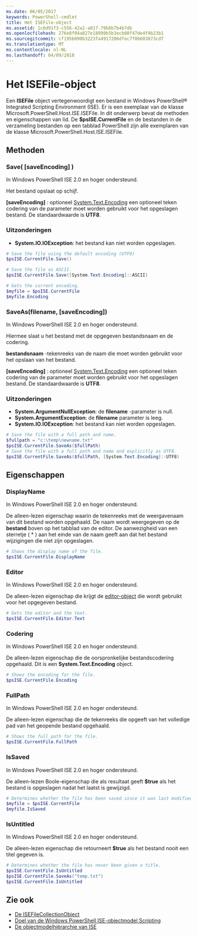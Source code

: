 ```yaml
---
ms.date: 06/05/2017
keywords: PowerShell-cmdlet
title: Het ISEFile-object
ms.assetid: 1c6d91f3-c556-42a2-a017-79b6b7b4b7db
ms.openlocfilehash: 276e8f04a827e18999b5b3ecb08f47de4f4b23b1
ms.sourcegitcommit: cf195b090b3223fa4917206dfec7f0b603873cdf
ms.translationtype: MT
ms.contentlocale: nl-NL
ms.lasthandoff: 04/09/2018
---
```

# <a name="the-isefile-object"></a>Het ISEFile-object

Een **ISEFile** object vertegenwoordigt een bestand in Windows PowerShell® Integrated Scripting Environment (ISE). Er is een exemplaar van de klasse Microsoft.PowerShell.Host.ISE.ISEFile. In dit onderwerp bevat de methoden en eigenschappen van lid. De **$psISE.CurrentFile** en de bestanden in de verzameling bestanden op een tabblad PowerShell zijn alle exemplaren van de klasse Microsoft.PowerShell.Host.ISE.ISEFile.

## <a name="methods"></a>Methoden

### <a name="save-saveencoding-"></a>Save\( \[saveEncoding\] \)

In Windows PowerShell ISE 2.0 en hoger ondersteund.

Het bestand opslaat op schijf.

**\[saveEncoding\]**  : optioneel [System.Text.Encoding](http://msdn.microsoft.com/library/system.text.encoding.aspx) een optioneel teken codering van de parameter moet worden gebruikt voor het opgeslagen bestand. De standaardwaarde is **UTF8**.

### <a name="exceptions"></a>Uitzonderingen

- **System.IO.IOException**: het bestand kan niet worden opgeslagen.

```powershell
# Save the file using the default encoding (UTF8)
$psISE.CurrentFile.Save()

# Save the file as ASCII.
$psISE.CurrentFile.Save([System.Text.Encoding]::ASCII)

# Gets the current encoding.
$myfile = $psISE.CurrentFile
$myfile.Encoding
```

### <a name="saveasfilename-saveencoding"></a>SaveAs\(filename, \[saveEncoding\]\)

In Windows PowerShell ISE 2.0 en hoger ondersteund.

Hiermee slaat u het bestand met de opgegeven bestandsnaam en de codering.

**bestandsnaam** -tekenreeks van de naam die moet worden gebruikt voor het opslaan van het bestand.

**\[saveEncoding\]**  : optioneel [System.Text.Encoding](http://msdn.microsoft.com/library/system.text.encoding.aspx) een optioneel teken codering van de parameter moet worden gebruikt voor het opgeslagen bestand. De standaardwaarde is **UTF8**.

### <a name="exceptions"></a>Uitzonderingen

- **System.ArgumentNullException**: de **filename** -parameter is null.
- **System.ArgumentException**: de **filename** parameter is leeg.
- **System.IO.IOException**: het bestand kan niet worden opgeslagen.

```powershell
# Save the file with a full path and name.
$fullpath = "c:\temp\newname.txt"
$psISE.CurrentFile.SaveAs($fullPath)
# Save the file with a full path and name and explicitly as UTF8.
$psISE.CurrentFile.SaveAs($fullPath, [System.Text.Encoding]::UTF8)
```

## <a name="properties"></a>Eigenschappen

### <a name="displayname"></a>DisplayName

In Windows PowerShell ISE 2.0 en hoger ondersteund.

De alleen-lezen eigenschap waarin de tekenreeks met de weergavenaam van dit bestand worden opgehaald. De naam wordt weergegeven op de **bestand** boven op het tabblad van de editor. De aanwezigheid van een sterretje \( \* \) aan het einde van de naam geeft aan dat het bestand wijzigingen die niet zijn opgeslagen.

```powershell
# Shows the display name of the file.
$psISE.CurrentFile.DisplayName
```

### <a name="editor"></a>Editor

In Windows PowerShell ISE 2.0 en hoger ondersteund.

De alleen-lezen eigenschap die krijgt de [editor-object](The-ISEEditor-Object.md) die wordt gebruikt voor het opgegeven bestand.

```powershell
# Gets the editor and the text.
$psISE.CurrentFile.Editor.Text
```

### <a name="encoding"></a>Codering

In Windows PowerShell ISE 2.0 en hoger ondersteund.

De alleen-lezen eigenschap die de oorspronkelijke bestandscodering opgehaald. Dit is een **System.Text.Encoding** object.

```powershell
# Shows the encoding for the file.
$psISE.CurrentFile.Encoding
```

### <a name="fullpath"></a>FullPath

In Windows PowerShell ISE 2.0 en hoger ondersteund.

De alleen-lezen eigenschap die de tekenreeks die opgeeft van het volledige pad van het geopende bestand opgehaald.

```powershell
# Shows the full path for the file.
$psISE.CurrentFile.FullPath
```

### <a name="issaved"></a>IsSaved

In Windows PowerShell ISE 2.0 en hoger ondersteund.

De alleen-lezen Boole-eigenschap die als resultaat geeft **$true** als het bestand is opgeslagen nadat het laatst is gewijzigd.

```powershell
# Determines whether the file has been saved since it was last modified.
$myfile = $psISE.CurrentFile
$myfile.IsSaved
```

### <a name="isuntitled"></a>IsUntitled

In Windows PowerShell ISE 2.0 en hoger ondersteund.

De alleen-lezen eigenschap die retourneert **$true** als het bestand nooit een titel gegeven is.

```powershell
# Determines whether the file has never been given a title.
$psISE.CurrentFile.IsUntitled
$psISE.CurrentFile.SaveAs("temp.txt")
$psISE.CurrentFile.IsUntitled
```

## <a name="see-also"></a>Zie ook

- [De ISEFileCollectionObject](The-ISEFileCollection-Object.md)
- [Doel van de Windows PowerShell ISE-objectmodel Scripting](Purpose-of-the-Windows-PowerShell-ISE-Scripting-Object-Model.md)
- [De objectmodelhiërarchie van ISE](The-ISE-Object-Model-Hierarchy.md)